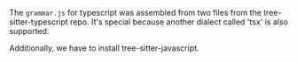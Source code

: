 The `grammar.js` for typescript was assembled from two files from the 
tree-sitter-typescript repo. It's special because another dialect called 'tsx' 
is also supported.

Additionally, we have to install tree-sitter-javascript.
